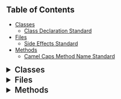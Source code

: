 ## Table of Contents

- [Classes](#Classes)
    - [Class Declaration Standard](#ClassDeclarationStandard)
- [Files](#Files)
    - [Side Effects Standard](#SideEffectsStandard)
- [Methods](#Methods)
    - [Camel Caps Method Name Standard](#CamelCapsMethodNameStandard)


<details id='Classes'>
<summary style="font-weight:600;font-size:1.5em;line-height:1.3;margin:0">Classes</summary>
<hr>
<details id='ClassDeclarationStandard'>
<summary style="font-weight:600;font-size:1.25em;line-height:1.3;margin:0">Class Declaration</summary>
Each class must be in a file by itself and must be under a namespace (a top-level vendor name).

<table style="width: 100%">
 <tr>
  <th><b>Valid: One class in a file.</b></th>
  <th><b>Invalid: Multiple classes in a single file.</b></th>
 </tr>
 <tr>
<td>

```php
<?php
namespace Foo;

class Bar {
}
```

</td>
<td>

```php
<?php
namespace Foo;

class Bar {
}

class Baz {
}
```

</td>
 </tr>
 <tr>
  <th><b>Valid: A vendor-level namespace is used.</b></th>
  <th><b>Invalid: No namespace used in file.</b></th>
 </tr>
 <tr>
<td>

```php
<?php
namespace Foo;

class Bar {
}
```

</td>
<td>

```php
<?php
class Bar {
}
```

</td>
 </tr>
</table>
</details>
</details><details id='Files'>
<summary style="font-weight:600;font-size:1.5em;line-height:1.3;margin:0">Files</summary>
<hr>
<details id='SideEffectsStandard'>
<summary style="font-weight:600;font-size:1.25em;line-height:1.3;margin:0">Side Effects</summary>
A php file should either contain declarations with no side effects, or should just have logic (including side effects) with no declarations.

<table style="width: 100%">
 <tr>
  <th><b>Valid: A class defined in a file by itself.</b></th>
  <th><b>Invalid: A class defined in a file with other code.</b></th>
 </tr>
 <tr>
<td>

```php
<?php
class Foo
{
}
```

</td>
<td>

```php
<?php
class Foo
{
}

echo "Class Foo loaded."
```

</td>
 </tr>
</table>
</details>
</details><details id='Methods'>
<summary style="font-weight:600;font-size:1.5em;line-height:1.3;margin:0">Methods</summary>
<hr>
<details id='CamelCapsMethodNameStandard'>
<summary style="font-weight:600;font-size:1.25em;line-height:1.3;margin:0">Method Name</summary>
Method names MUST be declared in camelCase.

<table style="width: 100%">
 <tr>
  <th><b>Valid: method name in camelCase.</b></th>
  <th><b>Invalid: method name not in camelCase.</b></th>
 </tr>
 <tr>
<td>

```php
class Foo
{
    private function doBar()
    {
    }
}
```

</td>
<td>

```php
class Foo
{
    private function do_bar()
    {
    }
}
```

</td>
 </tr>
</table>
</details>